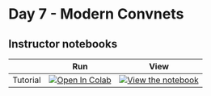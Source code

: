 # Day 7 - Modern Convnets

<!-- ## Student notebooks

|   | Run | View |
| - | --- | ---- |
| Tutorial | [![Open In Colab](https://colab.research.google.com/assets/colab-badge.svg)](https://colab.research.google.com/github//laurapd/neuromatch/blob/main/student/W7_Tutorial.ipynb) | [![View the notebook](https://img.shields.io/badge/render-nbviewer-orange.svg)](https://nbviewer.jupyter.org/github//laurapd/neuromatch/blob/main/student/W7_Tutorial.ipynb?flush_cache=true) | -->

<!-- ## Homework
|   | Run | View |
| - | --- | ---- |
| Homework | [![Open In Colab](https://colab.research.google.com/assets/colab-badge.svg)](https://colab.research.google.com/github//laurapd/neuromatch/blob/main/W7_Homework.ipynb) | [![View the notebook](https://img.shields.io/badge/render-nbviewer-orange.svg)](https://nbviewer.jupyter.org/github//laurapd/neuromatch/blob/main/W7_Homework.ipynb?flush_cache=true) | -->

## Instructor notebooks

|   | Run | View |
| - | --- | ---- |
| Tutorial | [![Open In Colab](https://colab.research.google.com/assets/colab-badge.svg)](https://colab.research.google.com/github//ecker-lab/neuromatch/blob/main/D7_Tutorial.ipynb) | [![View the notebook](https://img.shields.io/badge/render-nbviewer-orange.svg)](https://nbviewer.jupyter.org/github//ecker-lab/neuromatch/blob/main/D7_Tutorial.ipynb?flush_cache=true) |
